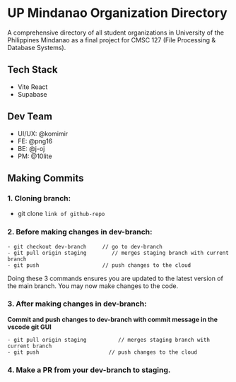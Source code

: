 # UP Mindanao Organization Directory

A comprehensive directory of all student organizations in University of the Philippines Mindanao as a final project for CMSC 127 (File Processing & Database Systems).

## Tech Stack

- Vite React
- Supabase

## Dev Team

- UI/UX: @komimir
- FE: @png16
- BE: @j-oj
- PM: @10lite

## Making Commits

### 1. Cloning branch:

- git clone `link of github-repo`

### 2. Before making changes in dev-branch:

```
- git checkout dev-branch     // go to dev-branch
- git pull origin staging        // merges staging branch with current branch
- git push                    // push changes to the cloud
```

Doing these 3 commands ensures you are updated to the latest version of the main branch. You may now make changes to the code.

### 3. After making changes in dev-branch:

**Commit and push changes to dev-branch with commit message in the vscode git GUI**

```
- git pull origin staging          // merges staging branch with current branch
- git push                      // push changes to the cloud
```

### 4. Make a PR from your dev-branch to staging.
